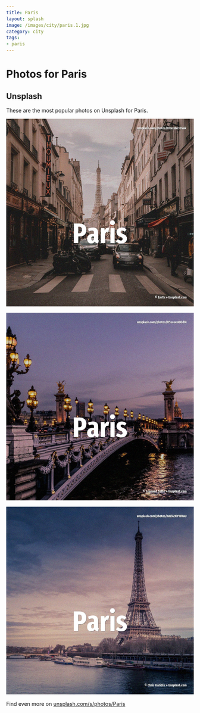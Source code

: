 ```yaml
---
title: Paris
layout: splash
image: /images/city/paris.1.jpg
category: city
tags:
- paris
---
```

# Photos for Paris

## Unsplash

These are the most popular photos on Unsplash for Paris.

![Paris](/images/city/paris.1.jpg)

![Paris](/images/city/paris.2.jpg)

![Paris](/images/city/paris.3.jpg)

Find even more on [unsplash.com/s/photos/Paris](https://unsplash.com/s/photos/Paris)